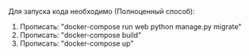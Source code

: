 Для запуска кода необходимо (Полноценный способ):
1) Прописать: "docker-compose run web python manage.py migrate"
2) Прописать: "docker-compose build"
3) Прописать: "docker-compose up"

